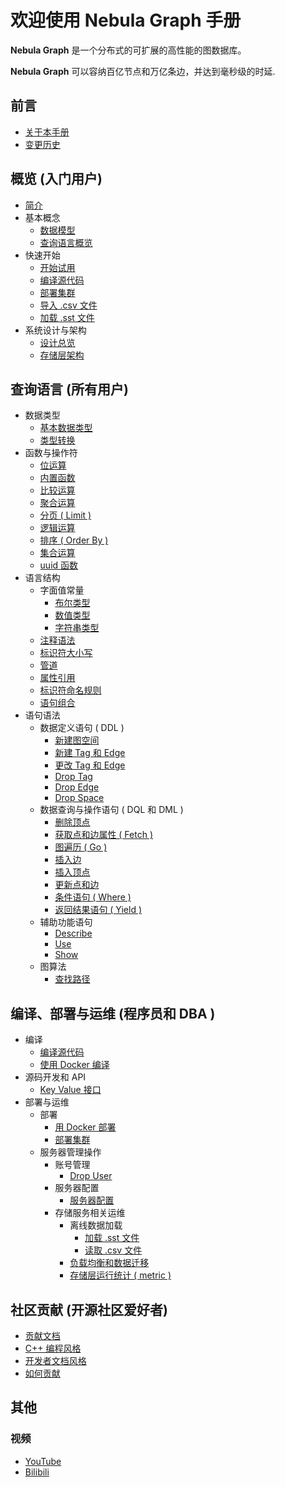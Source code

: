 # 欢迎使用 Nebula Graph 手册

**Nebula Graph** 是一个分布式的可扩展的高性能的图数据库。

**Nebula Graph** 可以容纳百亿节点和万亿条边，并达到毫秒级的时延.

## 前言

* [关于本手册](0.about-this-manual.md)
* [变更历史](CHANGELOG.md)

## 概览 (入门用户)

* [简介](1.overview/0.introduction.md)
* 基本概念
  * [数据模型](1.overview/1.concepts/1.data-model.md)
  * [查询语言概览](1.overview/1.concepts/2.nGQL-overview.md)
* 快速开始
  * [开始试用](1.overview/2.quick-start/1.get-started.md)
  * [编译源代码](3.build-develop-and-administration/1.build/1.build-source-code.md)
  * [部署集群](3.build-develop-and-administration/3.deploy-and-administrations/deployment/deploy-cluster.md)
  * [导入 .csv 文件](3.build-develop-and-administration/3.deploy-and-administrations/server-administration/storage-service-administration/data-import/import-csv-file.md)
  * [加载 .sst 文件](3.build-develop-and-administration/3.deploy-and-administrations/server-administration/storage-service-administration/data-import/download-and-ingest-sst-file.md)
* 系统设计与架构
  * [设计总览](1.overview/3.design-and-architecture/1.design-and-architecture.md)
  * [存储层架构](1.overview/3.design-and-architecture/2.storage-design.md)

## 查询语言 (所有用户)

* 数据类型
  * [基本数据类型](2.query-language/1.data-types/data-types.md)
  * [类型转换](2.query-language/1.data-types/type-conversion.md)
* 函数与操作符
  * [位运算](2.query-language/2.functions-and-operators/bitwise-operators.md)
  * [内置函数](2.query-language/2.functions-and-operators/built-in-functions.md)
  * [比较运算](2.query-language/2.functions-and-operators/comparison-functions-and-operators.md)
  * [聚合运算](2.query-language/2.functions-and-operators/group-by-function.md)
  * [分页 ( Limit )](2.query-language/2.functions-and-operators/limit-syntax.md)
  * [逻辑运算](2.query-language/2.functions-and-operators/logical-operators.md)
  * [排序 ( Order By )](2.query-language/2.functions-and-operators/order-by-function.md)
  * [集合运算](2.query-language/2.functions-and-operators/set-operations.md)
  * [uuid 函数](2.query-language/2.functions-and-operators/uuid.md)
* 语言结构
  * 字面值常量
    * [布尔类型](2.query-language/3.language-structure/literal-values/boolean-literals.md)
    * [数值类型](2.query-language/3.language-structure/literal-values/numeric-literals.md)
    * [字符串类型](2.query-language/3.language-structure/literal-values/string-literals.md)
  * [注释语法](2.query-language/3.language-structure/comment-syntax.md)
  * [标识符大小写](2.query-language/3.language-structure/identifier-case-sensitivity.md)
  * [管道](2.query-language/3.language-structure/pipe-syntax.md)
  * [属性引用](2.query-language/3.language-structure/property-reference.md)
  * [标识符命名规则](2.query-language/3.language-structure/schema-object-names.md)
  * [语句组合](2.query-language/3.language-structure/statement-composition.md)
* 语句语法
  * 数据定义语句 ( DDL )
    * [新建图空间](2.query-language/4.statement-syntax/1.data-definition-statements/create-space-syntax.md)
    * [新建 Tag 和 Edge](2.query-language/4.statement-syntax/1.data-definition-statements/create-tag-edge-syntax.md)
    * [更改 Tag 和 Edge](2.query-language/4.statement-syntax/1.data-definition-statements/alter-tag-edge-syntax.md)
    * [Drop Tag](2.query-language/4.statement-syntax/1.data-definition-statements/drop-tag-syntax.md)
    * [Drop Edge](2.query-language/4.statement-syntax/1.data-definition-statements/drop-edge-syntax.md)
    * [Drop Space](2.query-language/4.statement-syntax/1.data-definition-statements/drop-space-syntax.md)
  * 数据查询与操作语句 ( DQL 和 DML )
    * [删除顶点](2.query-language/4.statement-syntax/2.data-query-and-manipulation-statements/delete-vertex-syntax.md)
    * [获取点和边属性 ( Fetch )](2.query-language/4.statement-syntax/2.data-query-and-manipulation-statements/fetch-syntax.md)
    * [图遍历 ( Go )](2.query-language/4.statement-syntax/2.data-query-and-manipulation-statements/go-syntax.md)
    * [插入边](2.query-language/4.statement-syntax/2.data-query-and-manipulation-statements/insert-edge-syntax.md)
    * [插入顶点](2.query-language/4.statement-syntax/2.data-query-and-manipulation-statements/insert-vertex-syntax.md)
    * [更新点和边](2.query-language/4.statement-syntax/2.data-query-and-manipulation-statements/update-vertex-edge-syntax.md)
    * [条件语句 ( Where )](2.query-language/4.statement-syntax/2.data-query-and-manipulation-statements/where-syntax.md)
    * [返回结果语句 ( Yield )](2.query-language/4.statement-syntax/2.data-query-and-manipulation-statements/yield-syntax.md)
  * 辅助功能语句
    * [Describe](2.query-language/4.statement-syntax/3.utility-statements/describe-syntax.md)
    * [Use](2.query-language/4.statement-syntax/3.utility-statements/use-syntax.md)
    * [Show](2.query-language/4.statement-syntax/3.utility-statements/show-syntax.md)
  * 图算法
    * [查找路径](2.query-language/4.statement-syntax/4.graph-algorithms/find-path-syntax.md)

## 编译、部署与运维 (程序员和 DBA )

* 编译
  * [编译源代码](3.build-develop-and-administration/1.build/1.build-source-code.md)
  * [使用 Docker 编译](3.build-develop-and-administration/1.build/2.build-by-docker.md)
* 源码开发和 API
  * [Key Value 接口](3.build-develop-and-administration/2.develop-and-interface/kv-interfaces.md)
* 部署与运维
  * 部署
    * [用 Docker 部署](3.build-develop-and-administration/2.develop-and-interface/kv-interfaces.md)
    * [部署集群](3.build-develop-and-administration/1.build/2.build-by-docker.md)
  * 服务器管理操作
    * 账号管理
      * [Drop User](3.build-develop-and-administration/3.deploy-and-administrations/server-administration/account-management-statements/drop-user-syntax.md)
    * 服务器配置
      * [服务器配置](3.build-develop-and-administration/3.deploy-and-administrations/server-administration/configuration-statements/configs-syntax.md)
    * 存储服务相关运维
      * 离线数据加载
        * [加载 .sst 文件](3.build-develop-and-administration/3.deploy-and-administrations/server-administration/storage-service-administration/data-import/download-and-ingest-sst-file.md)
        * [读取 .csv 文件](3.build-develop-and-administration/3.deploy-and-administrations/server-administration/storage-service-administration/data-import/import-csv-file.md)
      * [负载均衡和数据迁移](3.build-develop-and-administration/3.deploy-and-administrations/server-administration/storage-service-administration/storage-balance.md)
      * [存储层运行统计 ( metric )](3.build-develop-and-administration/3.deploy-and-administrations/server-administration/storage-service-administration/storage-metrics.md)

## 社区贡献 (开源社区爱好者)

* [贡献文档](4.contributions/contribute-to-documentation.md)
* [C++ 编程风格](4.contributions/cpp-coding-style.md)
* [开发者文档风格](4.contributions/developer-documentation-style-guide.md)
* [如何贡献](4.contributions/how-to-contribute.md)

## 其他

### 视频

* [YouTube](https://www.youtube.com/channel/UC73V8q795eSEMxDX4Pvdwmw/)
* [Bilibili](https://space.bilibili.com/472621355)
